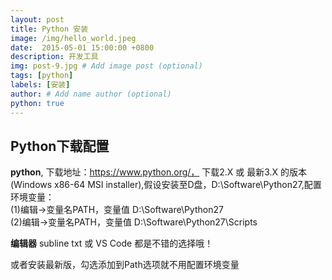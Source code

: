 ```yaml
---
layout: post
title: Python 安装
image: /img/hello_world.jpeg
date:  2015-05-01 15:00:00 +0800  
description: 开发工具
img: post-9.jpg # Add image post (optional)
tags: [python]
labels: [安装]
author: # Add name author (optional)
python: true
---
```

## Python下载配置 ##

**python**, 下载地址：https://www.python.org/， 下载2.X 或 最新3.X 的版本(Windows x86-64 MSI installer),假设安装至D盘，D:\Software\Python27,配置环境变量： <br>
(1)编辑->变量名PATH，变量值 D:\Software\Python27<br>
(2)编辑->变量名PATH，变量值 D:\Software\Python27\Scripts <br>

**编辑器** 
subline txt 或 VS Code 都是不错的选择哦！
  
或者安装最新版，勾选添加到Path选项就不用配置环境变量